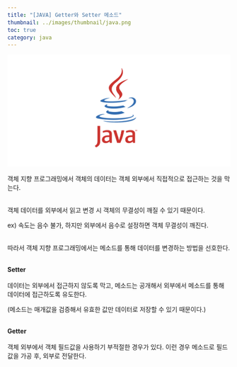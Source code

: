 ```yaml
---
title: "[JAVA] Getter와 Setter 메소드"
thumbnail: ../images/thumbnail/java.png
toc: true
category: java
---
```

![](../images/thumbnail/java.png)

객체 지향 프로그래밍에서 객체의 데이터는 객체 외부에서 직접적으로 접근하는 것을 막는다.
<br><br>

객체 데이터를 외부에서 읽고 변경 시 객체의 무결성이 깨질 수 있기 때문이다.

ex) 속도는 음수 불가, 하지만 외부에서 음수로 설정하면 객체 무결성이 깨진다.<br><br>

 
따라서 객체 지향 프로그래밍에서는 메소드를 통해 데이터를 변경하는 방법을 선호한다.<br><br>

 **Setter**<br><br>
데이터는 외부에서 접근하지 않도록 막고, 메소드는 공개해서 외부에서 메소드를 통해 데이터에 접근하도록 유도한다.

(메소드는 매개값을 검증해서 유효한 값만 데이터로 저장할 수 있기 때문이다.)<br><br>

**Getter**<br><br>
객체 외부에서 객체 필드값을 사용하기 부적절한 경우가 있다. 이런 경우 메소드로 필드값을 가공 후, 외부로 전달한다.